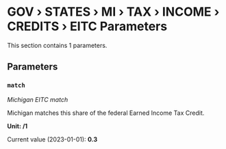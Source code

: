 # GOV › STATES › MI › TAX › INCOME › CREDITS › EITC Parameters

This section contains 1 parameters.

## Parameters

### `match`
*Michigan EITC match*

Michigan matches this share of the federal Earned Income Tax Credit.

**Unit: /1**

Current value (2023-01-01): **0.3**

